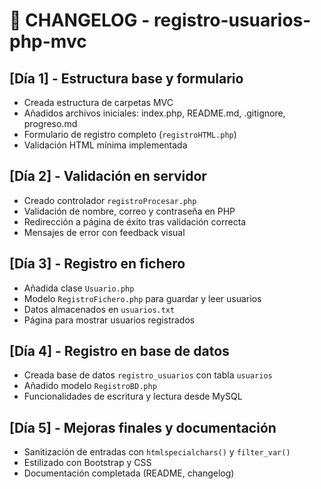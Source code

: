 # 📒 CHANGELOG - registro-usuarios-php-mvc

## [Día 1] - Estructura base y formulario
- Creada estructura de carpetas MVC
- Añadidos archivos iniciales: index.php, README.md, .gitignore, progreso.md
- Formulario de registro completo (`registroHTML.php`)
- Validación HTML mínima implementada

## [Día 2] - Validación en servidor
- Creado controlador `registroProcesar.php`
- Validación de nombre, correo y contraseña en PHP
- Redirección a página de éxito tras validación correcta
- Mensajes de error con feedback visual

## [Día 3] - Registro en fichero
- Añadida clase `Usuario.php`
- Modelo `RegistroFichero.php` para guardar y leer usuarios
- Datos almacenados en `usuarios.txt`
- Página para mostrar usuarios registrados

## [Día 4] - Registro en base de datos
- Creada base de datos `registro_usuarios` con tabla `usuarios`
- Añadido modelo `RegistroBD.php`
- Funcionalidades de escritura y lectura desde MySQL

## [Día 5] - Mejoras finales y documentación
- Sanitización de entradas con `htmlspecialchars()` y `filter_var()`
- Estilizado con Bootstrap y CSS
- Documentación completada (README, changelog)

